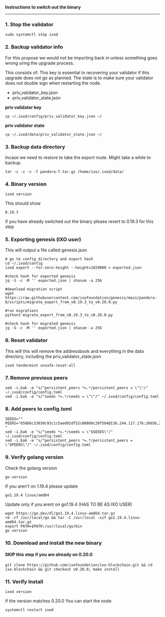 **Instructions to switch out the binary**

---

### 1. Stop the validator

```
sudo systemctl stop ixod
```

### 2. Backup validator info

For this prupose we would not be importing back in unless something goes wrong uring the upgrade process.

This consists of:
This key is essential in recovering your validator if this upgrade does not go as planned. The state is to make sure your validator does not double sign when restarting the node.

- priv_validator_key.json
- priv_validator_state.json

**priv validator key**

```
cp ~/.ixod/config/priv_validator_key.json ~/
```

**priv validator state**

```
cp ~/.ixod/data/priv_validator_state.json ~/
```

### 3. Backup data directory

Incase we need to restore to take the export route. Might take a while to backup.

```
tar -c -z -v -f pandora-7.tar.gz /home/ixo/.ixod/data/
```

### 4. Binary version

    ixod version

This should show

    0.19.3

if you have already switched out the binary please revert to 0.19.3 for this step

### 5. Exporting genesis (IXO user)

This will output a file called genesis.json

    # go to config directory and export hash
    cd ~/.ixod/config
    ixod export --for-zero-height --height=1029000 > exported.json

    #check hash for exported genesis
    jq -S -c -M '' exported.json | shasum -a 256

    #download migration script
    wget https://raw.githubusercontent.com/ixofoundation/genesis/main/pandora-8/scripts/migrate_export_from_v0.19.3_to_v0.20.0.py

    #run migrations
    python3 migrate_export_from_v0.19.3_to_v0.20.0.py

    #check hash for migrated genesis
    jq -S -c -M '' exported.json | shasum -a 256

### 6. Reset validator

This will this will remove the addressbook and everything in the data directory, including the priv_validator_state.json

    ixod tendermint unsafe-reset-all

### 7. Remove previous peers

```
sed -i.bak -e "s/^persistent_peers *=.*/persistent_peers = \"\"/" ~/.ixod/config/config.toml
sed -i.bak -e "s/^seeds *=.*/seeds = \"\"/" ~/.ixod/config/config.toml
```

### 8. Add peers to config.toml

```
SEEDS=""
PEERS="650b6c33030c93c1c5aed92df52c08860c20f5b4@136.244.117.176:26656,2a7ef01058d42f9950b8e01415e60d6ee20e36f4@139.84.231.209:26656,245d3341fd17d302409f863e6e8863e276093150@57.128.144.250:26656
"
sed -i.bak -e "s/^seeds *=.*/seeds = \"$SEEDS\"/" ~/.ixod/config/config.toml
sed -i.bak -e "s/^persistent_peers *=.*/persistent_peers = \"$PEERS\"/" ~/.ixod/config/config.toml
```

### 9. Verify golang version

Check the golang version

```
go version
```

If you aren't on 1.19.4 please update

```
go1.19.4 linux/amd64
```

Update only if you arent on go1.19.4 (HAS TO BE AS IXO USER)

```
wget https://go.dev/dl/go1.19.4.linux-amd64.tar.gz
rm -rf /usr/local/go && tar -C /usr/local -xzf go1.19.4.linux-amd64.tar.gz
export PATH=$PATH:/usr/local/go/bin
go version
```

### 10. Download and install the new binary

#### SKIP this step if you are already on 0.20.0

```
git clone https://github.com/ixofoundation/ixo-blockchain.git && cd ixo-blockchain && git checkout v0.20.0; make install
```

### 11. Verify Install

    ixod version

If the version matches 0.20.0 You can start the node

    systemctl restart ixod
